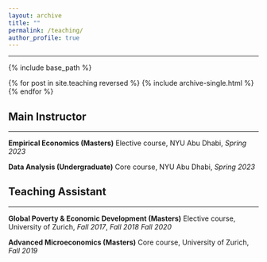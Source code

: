 ```yaml
---
layout: archive
title: ""
permalink: /teaching/
author_profile: true
---
```

---
{% include base_path %}

{% for post in site.teaching reversed %}
  {% include archive-single.html %}
{% endfor %}

## Main Instructor
---

__Empirical Economics (Masters)__ Elective course, NYU Abu Dhabi, *Spring 2023* 

__Data Analysis (Undergraduate)__ Core course, NYU Abu Dhabi, *Spring 2023*

## Teaching Assistant
---
__Global Poverty & Economic Development (Masters)__ Elective course, University of Zurich, *Fall 2017*, *Fall 2018* *Fall 2020*

__Advanced Microeconomics (Masters)__ Core course, University of Zurich, *Fall 2019*
